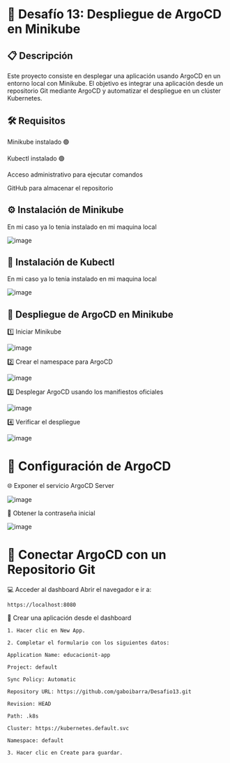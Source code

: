 # 🚀 Desafío 13: Despliegue de ArgoCD en Minikube

## 📋 Descripción

Este proyecto consiste en desplegar una aplicación usando ArgoCD en un entorno local con Minikube. El objetivo es integrar una aplicación desde un repositorio Git mediante ArgoCD y automatizar el despliegue en un clúster Kubernetes.

## 🛠️ Requisitos

Minikube instalado 🟢

Kubectl instalado 🟢

Acceso administrativo para ejecutar comandos

GitHub para almacenar el repositorio

## ⚙️ Instalación de Minikube
En mi caso ya lo tenia instalado en mi maquina local 

![image](https://github.com/user-attachments/assets/74ec47eb-1f79-4823-9e1b-d781862c39bc)

## 🧰 Instalación de Kubectl

En mi caso ya lo tenia instalado en mi maquina local 

![image](https://github.com/user-attachments/assets/b2188c3e-b61b-431b-bd0b-0d8606818412)

## 🚦 Despliegue de ArgoCD en Minikube

1️⃣ Iniciar Minikube

![image](https://github.com/user-attachments/assets/2b842d22-8b42-426f-9590-fc7e6c54fbe2)

2️⃣ Crear el namespace para ArgoCD

![image](https://github.com/user-attachments/assets/2fce0015-cd04-4eba-84e9-c68266521e76)

3️⃣ Desplegar ArgoCD usando los manifiestos oficiales

![image](https://github.com/user-attachments/assets/ee599002-299d-4fd4-a5ad-5b3e92dcc87e)

4️⃣ Verificar el despliegue

![image](https://github.com/user-attachments/assets/2c45ace5-2c6f-4095-8d4c-4686c2bc3cce)

# 🔧 Configuración de ArgoCD

🌐 Exponer el servicio ArgoCD Server

![image](https://github.com/user-attachments/assets/cc705f7d-db64-4997-89d0-ca6df256d0a3)

🔑 Obtener la contraseña inicial

![image](https://github.com/user-attachments/assets/5a1b2832-8645-4b87-8e72-22097f61078b)

# 🌱 Conectar ArgoCD con un Repositorio Git

💻 Acceder al dashboard
Abrir el navegador e ir a:

```
https://localhost:8080
```
📝 Crear una aplicación desde el dashboard
```
1. Hacer clic en New App.

2. Completar el formulario con los siguientes datos:

Application Name: educacionit-app

Project: default

Sync Policy: Automatic

Repository URL: https://github.com/gaboibarra/Desafio13.git

Revision: HEAD

Path: .k8s

Cluster: https://kubernetes.default.svc

Namespace: default

3. Hacer clic en Create para guardar.
```



